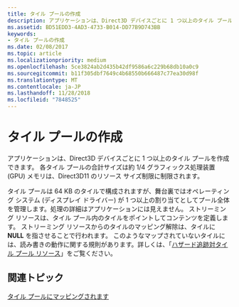 ```yaml
---
title: タイル プールの作成
description: アプリケーションは、Direct3D デバイスごとに 1 つ以上のタイル プールを作成できます。 各タイル プールの合計サイズは約 1/4 グラフィックス処理装置 (GPU) メモリは、Direct3D11 のリソース サイズ制限に制限されます。
ms.assetid: BD51EDD3-4AD3-4733-B014-DD77B9D743BB
keywords:
- タイル プールの作成
ms.date: 02/08/2017
ms.topic: article
ms.localizationpriority: medium
ms.openlocfilehash: 5ce3824ab2d435b42df9586a6c229b68db10a0c9
ms.sourcegitcommit: b11f305dbf7649c4b68550b666487c77ea30d98f
ms.translationtype: MT
ms.contentlocale: ja-JP
ms.lasthandoff: 11/28/2018
ms.locfileid: "7848525"
---
```

# <a name="tile-pool-creation"></a>タイル プールの作成


アプリケーションは、Direct3D デバイスごとに 1 つ以上のタイル プールを作成できます。 各タイル プールの合計サイズは約 1/4 グラフィックス処理装置 (GPU) メモリは、Direct3D11 のリソース サイズ制限に制限されます。

タイル プールは 64 KB のタイルで構成されますが、舞台裏ではオペレーティング システム (ディスプレイ ドライバー) が 1 つ以上の割り当てとしてプール全体を管理します。処理の詳細はアプリケーションには見えません。 ストリーミング リソースは、タイル プール内のタイルをポイントしてコンテンツを定義します。 ストリーミング リソースからのタイルのマッピング解除は、タイルに **NULL** を指させることで行われます。 このようなマップされていないタイルには、読み書きの動作に関する規則があります。詳しくは、「[ハザード追跡対タイル プール リソース](hazard-tracking-versus-tile-pool-resources.md)」をご覧ください。

## <a name="span-idrelated-topicsspanrelated-topics"></a><span id="related-topics"></span>関連トピック


[タイル プールにマッピングされます](mappings-are-into-a-tile-pool.md)

 

 




